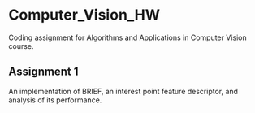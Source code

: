 # Computer_Vision_HW

Coding assignment for Algorithms and Applications in Computer Vision course.

## Assignment 1

An implementation of BRIEF, an interest point feature descriptor, and analysis of its performance.
